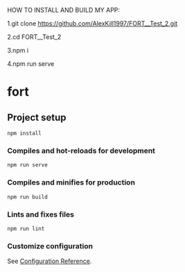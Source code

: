 HOW TO INSTALL AND BUILD MY APP:

1.git clone https://github.com/AlexKill1997/FORT__Test_2.git

2.cd FORT__Test_2

3.npm i

4.npm run serve


# fort

## Project setup
```
npm install
```

### Compiles and hot-reloads for development
```
npm run serve
```

### Compiles and minifies for production
```
npm run build
```

### Lints and fixes files
```
npm run lint
```

### Customize configuration
See [Configuration Reference](https://cli.vuejs.org/config/).

